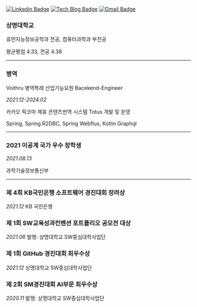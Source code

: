 [![Linkedin Badge](https://img.shields.io/badge/-LinkedIn-blue?style=flat-square&logo=Linkedin&logoColor=white&link=https://https://www.linkedin.com/in/yoonho-ahn-30baa5203/)](https://www.linkedin.com/in/yoonho-ahn-30baa5203/)
[![Tech Blog Badge](https://img.shields.io/badge/-Tech%20blog-gray?style=flat-square&logo=github&link=https://ahn3330.tistory.com/)](https://ahn3330.tistory.com/)
[![Gmail Badge](https://img.shields.io/badge/Gmail-d14836?style=flat-square&logo=Gmail&logoColor=white&link=mailto:yoonho5684@gmail.com)](mailto:yoonho5684@gmail.com)

### 상명대학교

휴먼지능정보공학과 전공, 컴퓨터과학과 부전공

평균평점 4.33, 전공 4.38

---

### 병역

Voithru 병역특례 산업기능요원 Bacekend-Engineer

*2021.12-2024.02*

카카오 픽코마 제휴 콘텐츠번역 시스템 Totus 개발 및 운영

Spring, Spring R2DBC, Spring Webflux, Kotlin Graphql

---

### 2021 이공계 국가 우수 장학생

*2021.08.13*

과학기술정보통신부

---

### **제 4회 KB국민은행 소프트웨어 경진대회 장려상**

*2021.12*
KB 국민은행

### 제 1회 SW교육성과컨벤션 포트폴리오 공모전 대상

*2021.06*
발행: 상명대학교 SW중심대학사업단

### **제 1회 GitHub 경진대회 최우수상**

*2021.12*
상명대학교 SW중심대학사업단

### 제 2회 SM경진대회 AI부문 최우수상

*2020.11*
발행: 상명대학교 SW중심대학사업단
